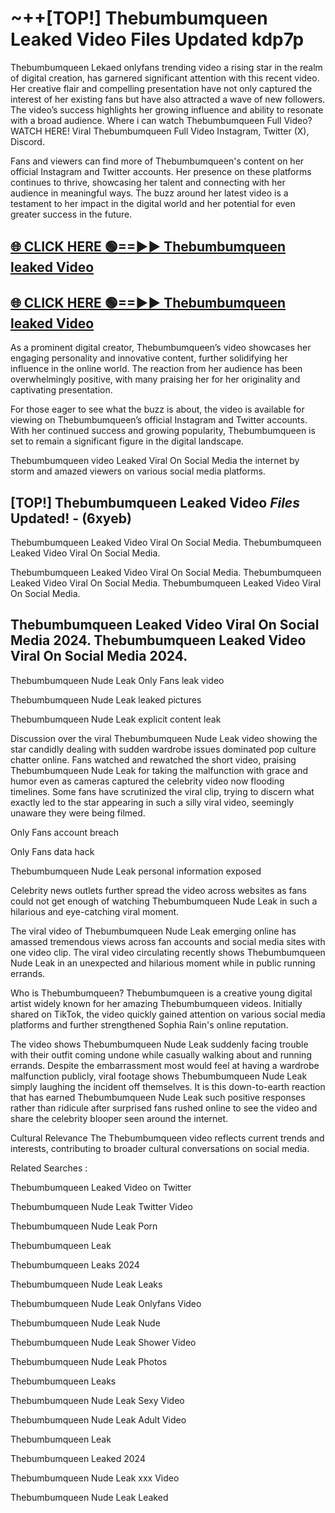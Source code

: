 # ~++[TOP!] Thebumbumqueen Leaked Video Files Updated kdp7p

 Thebumbumqueen Lekaed onlyfans trending video a rising star in the realm of digital creation, has garnered significant attention with this recent video. Her creative flair and compelling presentation have not only captured the interest of her existing fans but have also attracted a wave of new followers. The video’s success highlights her growing influence and ability to resonate with a broad audience.
Where i can watch  Thebumbumqueen Full Video? WATCH HERE! Viral  Thebumbumqueen Full Video Instagram, Twitter (X), Discord.


Fans and viewers can find more of  Thebumbumqueen's content on her official Instagram and Twitter accounts. Her presence on these platforms continues to thrive, showcasing her talent and connecting with her audience in meaningful ways. The buzz around her latest video is a testament to her impact in the digital world and her potential for even greater success in the future.


## [🌐 CLICK HERE 🟢==►►  Thebumbumqueen leaked Video ](https://onlyclips.site?title=Thebumbumqueen&ref=git)

## [🌐 CLICK HERE 🟢==►►  Thebumbumqueen leaked Video ](https://onlyclips.site?title=Thebumbumqueen&ref=git)


As a prominent digital creator,  Thebumbumqueen’s video showcases her engaging personality and innovative content, further solidifying her influence in the online world. The reaction from her audience has been overwhelmingly positive, with many praising her for her originality and captivating presentation.

For those eager to see what the buzz is about, the video is available for viewing on  Thebumbumqueen’s official Instagram and Twitter accounts. With her continued success and growing popularity,  Thebumbumqueen is set to remain a significant figure in the digital landscape.


  Thebumbumqueen video Leaked Viral On Social Media the internet by storm and amazed viewers on various social media platforms.


## [TOP!]  Thebumbumqueen Leaked Video *Files* Updated! - (6xyeb) 

 Thebumbumqueen Leaked Video Viral On Social Media. Thebumbumqueen Leaked Video Viral On Social Media.

 Thebumbumqueen Leaked Video Viral On Social Media. Thebumbumqueen Leaked Video Viral On Social Media. Thebumbumqueen Leaked Video Viral On Social Media.


##  Thebumbumqueen Leaked Video Viral On Social Media 2024. Thebumbumqueen Leaked Video Viral On Social Media 2024.
 Thebumbumqueen Nude Leak Only Fans leak video

 Thebumbumqueen Nude Leak leaked pictures

 Thebumbumqueen Nude Leak explicit content leak

Discussion over the viral  Thebumbumqueen Nude Leak video showing the star candidly dealing with sudden wardrobe issues dominated pop culture chatter online. Fans watched and rewatched the short video, praising  Thebumbumqueen Nude Leak for taking the malfunction with grace and humor even as cameras captured the celebrity video now flooding timelines. Some fans have scrutinized the viral clip, trying to discern what exactly led to the star appearing in such a silly viral video, seemingly unaware they were being filmed.


Only Fans account breach

Only Fans data hack

 Thebumbumqueen Nude Leak personal information exposed

Celebrity news outlets further spread the video across websites as fans could not get enough of watching  Thebumbumqueen Nude Leak in such a hilarious and eye-catching viral moment.


The viral video of  Thebumbumqueen Nude Leak emerging online has amassed tremendous views across fan accounts and social media sites with one video clip. The viral video circulating recently shows  Thebumbumqueen Nude Leak in an unexpected and hilarious moment while in public running errands.


Who is  Thebumbumqueen?  Thebumbumqueen is a creative young digital artist widely known for her amazing  Thebumbumqueen videos. Initially shared on TikTok, the video quickly gained attention on various social media platforms and further strengthened Sophia Rain's online reputation.

The video shows  Thebumbumqueen Nude Leak suddenly facing trouble with their outfit coming undone while casually walking about and running errands. Despite the embarrassment most would feel at having a wardrobe malfunction publicly, viral footage shows  Thebumbumqueen Nude Leak simply laughing the incident off themselves. It is this down-to-earth reaction that has earned  Thebumbumqueen Nude Leak such positive responses rather than ridicule after surprised fans rushed online to see the video and share the celebrity blooper seen around the internet.

Cultural Relevance The  Thebumbumqueen video reflects current trends and interests, contributing to broader cultural conversations on social media.

Related Searches :

 Thebumbumqueen Leaked Video on Twitter

 Thebumbumqueen Nude Leak Twitter Video

 Thebumbumqueen Nude Leak Porn

 Thebumbumqueen Leak 

 Thebumbumqueen Leaks 2024

 Thebumbumqueen Nude Leak Leaks

 Thebumbumqueen Nude Leak Onlyfans Video

 Thebumbumqueen Nude Leak Nude

 Thebumbumqueen Nude Leak Shower Video

 Thebumbumqueen Nude Leak Photos

 Thebumbumqueen Leaks

 Thebumbumqueen Nude Leak Sexy Video

 Thebumbumqueen Nude Leak Adult Video

 Thebumbumqueen Leak

 Thebumbumqueen Leaked 2024

 Thebumbumqueen Nude Leak xxx Video

 Thebumbumqueen Nude Leak Leaked